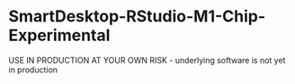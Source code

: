 # SmartDesktop-RStudio-M1-Chip-Experimental
USE IN PRODUCTION AT YOUR OWN RISK - underlying software is not yet in production

